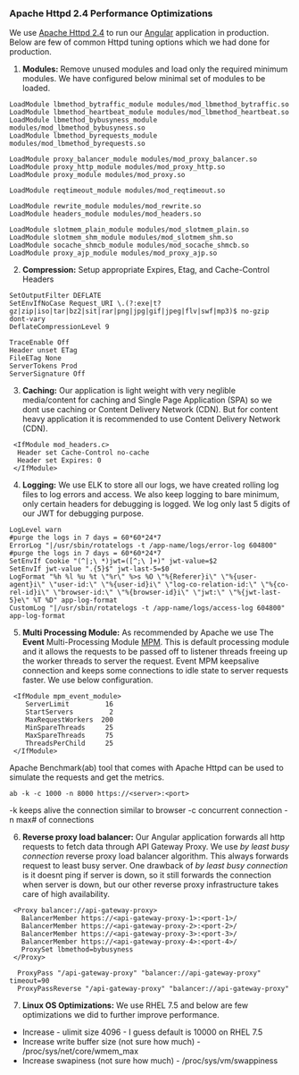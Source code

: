 ### Apache Httpd 2.4 Performance Optimizations ######
We use [Apache Httpd 2.4](https://httpd.apache.org/docs/2.4/) to run our [Angular](https://angular.io/) application in production. Below are few of common Httpd tuning options which we had done for production.

1. **Modules:** Remove unused modules and load only the required minimum modules. We have configured below minimal set of modules to be loaded.
 ```
 LoadModule lbmethod_bytraffic_module modules/mod_lbmethod_bytraffic.so
 LoadModule lbmethod_heartbeat_module modules/mod_lbmethod_heartbeat.so
 LoadModule lbmethod_bybusyness_module modules/mod_lbmethod_bybusyness.so
 LoadModule lbmethod_byrequests_module modules/mod_lbmethod_byrequests.so

 LoadModule proxy_balancer_module modules/mod_proxy_balancer.so
 LoadModule proxy_http_module modules/mod_proxy_http.so
 LoadModule proxy_module modules/mod_proxy.so

 LoadModule reqtimeout_module modules/mod_reqtimeout.so

 LoadModule rewrite_module modules/mod_rewrite.so
 LoadModule headers_module modules/mod_headers.so

 LoadModule slotmem_plain_module modules/mod_slotmem_plain.so
 LoadModule slotmem_shm_module modules/mod_slotmem_shm.so
 LoadModule socache_shmcb_module modules/mod_socache_shmcb.so
 LoadModule proxy_ajp_module modules/mod_proxy_ajp.so
 ```

2. **Compression:** Setup appropriate Expires, Etag, and Cache-Control Headers
 ```
 SetOutputFilter DEFLATE
 SetEnvIfNoCase Request_URI \.(?:exe|t?gz|zip|iso|tar|bz2|sit|rar|png|jpg|gif|jpeg|flv|swf|mp3)$ no-gzip dont-vary
 DeflateCompressionLevel 9

 TraceEnable Off
 Header unset ETag
 FileETag None
 ServerTokens Prod
 ServerSignature Off
 ```

3. **Caching:** Our application is light weight with very neglible media/content for caching and Single Page Application (SPA) so we dont use caching or Content Delivery Network (CDN). But for content heavy application it is recommended to use Content Delivery Network (CDN).
```
 <IfModule mod_headers.c>
  Header set Cache-Control no-cache
  Header set Expires: 0
 </IfModule>
```

4. **Logging:** We use ELK to store all our logs, we have created rolling log files to log errors and access. We also keep logging to bare minimum, only certain headers for debugging is logged. We log only last 5 digits of our JWT for debugging purpose.
 ```
 LogLevel warn
 #purge the logs in 7 days = 60*60*24*7
 ErrorLog "|/usr/sbin/rotatelogs -t /app-name/logs/error-log 604800"
 #purge the logs in 7 days = 60*60*24*7
 SetEnvIf Cookie "(^|;\ *)jwt=([^;\ ]+)" jwt-value=$2
 SetEnvIf jwt-value ".{5}$" jwt-last-5=$0
 LogFormat "%h %l %u %t \"%r\" %>s %O \"%{Referer}i\" \"%{user-agent}i\" \"user-id:\" \"%{user-id}i\" \"log-co-relation-id:\" \"%{co-  rel-id}i\" \"browser-id:\" \"%{browser-id}i\" \"jwt:\" \"%{jwt-last-5}e\" %T %D" app-log-format
 CustomLog "|/usr/sbin/rotatelogs -t /app-name/logs/access-log 604800" app-log-format
 ```

5. **Multi Processing Module:** As recommended by Apache we use The **Event** Multi-Processing Module [MPM](https://httpd.apache.org/docs/2.4/mod/event.html). This is default processing module and it allows the requests to be passed off to listener threads freeing up the worker threads to server the request. Event MPM keepsalive connection and keeps some connections to idle state to server requests faster.
We use below configuration. 
 ```
  <IfModule mpm_event_module>
     ServerLimit         16
     StartServers         2
     MaxRequestWorkers  200
     MinSpareThreads     25
     MaxSpareThreads     75
     ThreadsPerChild     25
  </IfModule>
 ```
Apache Benchmark(ab) tool that comes with Apache Httpd can be used to simulate the requests and get the metrics.
 ```
 ab -k -c 1000 -n 8000 https://<server>:<port>
 ```
 -k keeps alive the connection similar to browser
 -c concurrent connection
 -n max# of connections

6. **Reverse proxy load balancer:** Our Angular application forwards all http requests to fetch data through API Gateway Proxy. We use *by least busy connection* reverse proxy load balancer algorithm. This always forwards request to least busy server. One drawback of *by least busy connection* is it doesnt ping if server is down, so it still forwards the connection when server is down, but our other reverse proxy infrastructure takes care of high availability.
```
 <Proxy balancer://api-gateway-proxy>
   BalancerMember https://<api-gateway-proxy-1>:<port-1>/
   BalancerMember https://<api-gateway-proxy-2>:<port-2>/
   BalancerMember https://<api-gateway-proxy-3>:<port-3>/
   BalancerMember https://<api-gateway-proxy-4>:<port-4>/
   ProxySet lbmethod=bybusyness
 </Proxy>

  ProxyPass "/api-gateway-proxy" "balancer://api-gateway-proxy" timeout=90
  ProxyPassReverse "/api-gateway-proxy" "balancer://api-gateway-proxy"
```

7. **Linux OS Optimizations:** We use RHEL 7.5 and below are few optimizations we did to further improve performance.
 * Increase - ulimit size 4096 - I guess default is 10000 on RHEL 7.5
 * Increase write buffer size (not sure how much) - /proc/sys/net/core/wmem_max
 * Increase swapiness (not sure how much) - /proc/sys/vm/swappiness


